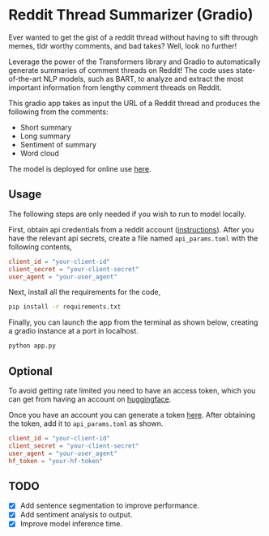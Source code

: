 # Reddit Thread Summarizer (Gradio)

Ever wanted to get the gist of a reddit thread without having to sift through memes, tldr worthy comments, and bad takes? Well, look no further!

Leverage the power of the Transformers library and Gradio to automatically generate summaries of comment threads on Reddit! The code uses state-of-the-art NLP models, such as BART, to analyze and extract the most important information from lengthy comment threads on Reddit.

This gradio app takes as input the URL of a Reddit thread and produces the following from the comments:

- Short summary
- Long summary
- Sentiment of summary
- Word cloud

The model is deployed for online use [here](https://kkastr-summit.hf.space/).

## Usage

The following steps are only needed if you wish to run to model locally.

First, obtain api credentials from a reddit account ([instructions](https://github.com/reddit-archive/reddit/wiki/OAuth2-Quick-Start-Example#first-steps)). After you have the relevant api secrets, create a file named `api_params.toml` with the following contents,

```toml
client_id = "your-client-id"
client_secret = "your-client-secret"
user_agent = "your-user_agent"
```

Next, install all the requirements for the code,

```bash
pip install -r requirements.txt
```

Finally, you can launch the app from the terminal as shown below, creating a gradio instance at a port in localhost.

```bash
python app.py
```

## Optional

To avoid getting rate limited you need to have an access token, which you can get from having an account on [huggingface](https://huggingface.co/join).

Once you have an account you can generate a token [here](https://huggingface.co/settings/tokens).
After obtaining the token, add it to `api_params.toml` as shown.

```toml
client_id = "your-client-id"
client_secret = "your-client-secret"
user_agent = "your-user_agent"
hf_token = "your-hf-token"
```

## TODO

- [x] Add sentence segmentation to improve performance.
- [x] Add sentiment analysis to output.
- [x] Improve model inference time.
